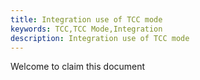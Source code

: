 ```yaml
---
title: Integration use of TCC mode
keywords: TCC,TCC Mode,Integration
description: Integration use of TCC mode
---
```


Welcome to claim this document